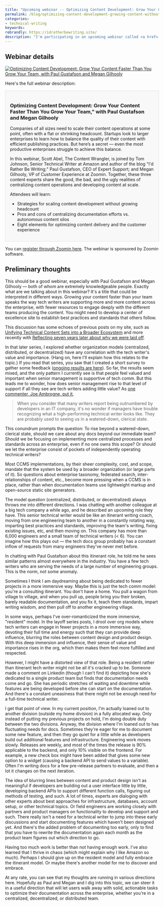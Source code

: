 ```yaml
---
title: "Upcoming webinar -- Optimizing Content Development: Grow Your Content Faster Than You Grow Your Team"
permalink: /blog/optimizing-content-development-growing-content-without-growing-team/
categories:
- technical-writing
keywords:
rebrandly: https://idratherbewriting.site/
description: "I'm participating in an upcoming webinar called <a href='https://www.zoominsoftware.com/webinars/optimize-content-development/'>Optimizing Content Development: Grow Your Content Faster Than You Grow Your Team</a>, with Paul Gustafson and Megan Gilhooly on August 5, 2020."
---
```


## Webinar details

<a href="https://www.zoominsoftware.com/webinars/optimize-content-development/"><img src="https://s3.us-west-1.wasabisys.com/idbwmedia.com/images/optimizingcontentwebinar.png" alt="Optimizing Content Development: Grow Your Content Faster Than You Grow Your Team, with Paul Gustafson and Megan Gilhooly" /></a>

Here's the full webinar description:

<div markdown="block" style="background-color: #f8f8f8; border: 1px solid #dedede; padding: 15px; margin: 15px 0px;">

<h3>Optimizing Content Development: Grow Your Content Faster Than You Grow Your Team," with Paul Gustafson and Megan Gilhooly</h3>

Companies of all sizes need to scale their content operations at some point, often with a flat or shrinking headcount. Startups look to larger enterprises to learn how to balance the quality of their content with efficient publishing practices. But here’s a secret &mdash; even the most productive enterprises struggle to achieve this balance.

In this webinar, Scott Abel, The Content Wrangler, is joined by Tom Johnson, Senior Technical Writer at Amazon and author of the blog "I'd Rather Be Writing;" Paul Gustafson, CEO of Expert Support; and Megan Gilhooly, VP of Customer Experience at Zoomin. Together, these three content experts share the good, the bad, and the ugly realities of centralizing content operations and developing content at scale.

Attendees will learn:

* Strategies for scaling content development without growing headcount
* Pros and cons of centralizing documentation efforts vs. autonomous content silos
* Eight elements for optimizing content delivery and the customer experience

</div>

You can [register through Zoomin here](https://www.zoominsoftware.com/webinars/optimize-content-development/). The webinar is sponsored by Zoomin software.

## Preliminary thoughts

This should be a good webinar, especially with Paul Gustafson and Megan Gilhooly &mdash; both of whom are extremely knowledgeable people. Exactly what are we talking about in this webinar? It's a title that could be interpreted in different ways. Growing your content faster than your team speaks the way tech writers are supporting more and more content across the enterprise, with fewer resources to engage deeply with the different teams producing the content. You might need to develop a center of excellence site to establish best practices and standards that others follow.

This discussion has some echoes of previous posts on my site, such as [Unifying Technical Content Sets into a Broader Ecosystem](/blog/podcast-with-cruce-sanders-enterprise-versus-agile/) and more recently with [Reflecting seven years later about why we were laid off](/blog/reflecting-seven-years-later-about-layoff-intro/).

In that later series, I explored whether organization models (centralized, distributed, or decentralized) have any correlation with the tech writer's value and importance. (Hang on, here I'll explain how this relates to the topic.) If you read that series, you saw that I created a short survey to gather some feedback ([ongoing results are here](https://www.questionpro.com/t/PG9KAZh2hD)). So far, the results seem mixed, and the only pattern I currently see is that people feel valued and important when senior management is supportive of tech comm. But this leads me to wonder, how does senior management rise to that level of support if all they see are tech writers adding little value? As [one commenter, Joe Ambrogne, put it](https://idratherbewriting.com/blog/reflecting-seven-years-later-about-layoff-conclusion-analysis-feedback/#your-feedback),

> When you consider that many writers report being outnumbered by developers in an IT company, it's no wonder if managers have trouble recognizing what a high-performing technical writer looks like. They are probably used to seeing us in a watered-down, clerical state.

This conundrum prompts the question: To rise beyond a watered-down, clerical state, should we care about any docs beyond our immediate team? Should we be focusing on implementing more centralized processes and standards across an enterprise, even if no one owns this scope? Or should we let the enterprise consist of pockets of independently operating technical writers?

Most CCMS implementations, by their sheer complexity, cost, and scope, mandate that the system be used by a broader organization (or large parts of it). So questions about enterprise taxonomy, federated search, inter-relationships of content, etc., become more pressing when a CCMS is in place, rather than when documentation teams use lightweight markup and open-source static site generators.

The model question (centralized, distributed, or decentralized) always throws me into different directions. I was chatting with another colleague at a big tech company a while ago, and he described an upcoming role they have. This senior technical writer would be like an itinerant writing coach, moving from one engineering team to another in a constantly rotating way, imparting best practices and standards, improving the team's writing, fixing existing issues, etc, and then moving on. This company has more than 6,000 engineers and a small team of technical writers (< 6). You can imagine how this plays out &mdash; the tech docs group probably has a constant inflow of requests from many engineers they've never met before.

In chatting with Paul Gustafson about this itinerant role, he told me he sees similar patterns almost everywhere in the industry. You have a few tech writers who are serving the needs of a large number of engineering groups. This is the norm, not some anomaly.

Sometimes I think I am daydreaming about being dedicated to fewer projects in a more immersive way. Maybe this is just the tech comm model: you're a consulting itinerant. You don't have a home. You pull a wagon from village to village, and when you pull up, people bring you their broken, barely readable documentation, and you fix it, teach them standards, impart writing wisdom, and then pull off to another engineering village.

In some ways, perhaps I've over-romanticized the more immersive, "resident" model. In the layoff series posts, I drool over org models where tech writers can engage in fewer projects in a more immersive way, devoting their full time and energy such that they can provide deep influence, blurring the roles between content design and product design. With this deep immersion and influence, their sense of value and importance rises in the org, which then makes them feel more fulfilled and respected.

However, I might have a distorted view of that role. Being a resident rather than itinerant tech writer might not be all it's cracked up to be. Someone made a comment on Linkedin (though I can't find it) depicting how she's dedicated to a single product team but finds that documentation needs come and go. She has periodic stretches of waiting and downtime while features are being developed before she can start on the documentation. And there's a constant uneasiness that there might not be enough need for a full-time technical writer.

I get that point of view. In my current position, I'm actually loaned out to another division (outside my home division) in a fully allocated way. Only instead of putting my previous projects on hold, I'm doing double duty between the two divisions. Anyway, the division where I'm loaned out to has fluctuating needs for docs. Sometimes they're eager for me to document some new feature, and then they go quiet for a little while as developers build out additional features and infrastructure. Engineering work moves slowly. Releases are weekly, and most of the times the release is 90% applicable to the backend, and only 10% visible on the frontend. For example, a new check box might have been added that gives some new option to a widget (causing a backend API to send values to a variable). Often I'm writing docs for a few pre-release partners to evaluate, and then a lot it changes on the next iteration.

The idea of blurring lines between content and product design isn't as meaningful if developers are building out a user interface little by little, developing backend APIs to support different function calls, figuring out methods of testing, and such. A lot of times, experts are dialoging with other experts about best approaches for infrastructure, databases, account setup, or other technical topics. Or field engineers are working closely with partners and product managers on functionality to develop and support and such. There really isn't a need for a technical writer to jump into these early discussions and start documenting features which haven't been designed yet. And there's the added problem of documenting too early, only to find that you have to rewrite the documentation again each month as the product team figures out which direction to go.

Having too much work is better than not having enough work. I've also learned that I thrive in chaos (which might explain why I like Amazon so much). Perhaps I should give up on the resident model and fully embrace the itinerant model. Or maybe there's another model for me to discover and embrace.

At any rate, you can see that my thoughts are running in various directions here. Hopefully as Paul and Megan and I dig into this topic, we can steer it in a useful direction that will let users walk away with solid, actionable tasks to optimize their documentation across the enterprise, whether you're in a centralized, decentralized, or distributed team.
